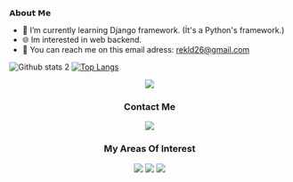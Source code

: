 𝗔𝗯𝗼𝘂𝘁 𝗠𝗲
- 🌱 I’m currently learning Django framework. (İt's a Python's framework.)
- 🌐 Im interested in web backend.
- 📩 You can reach me on this email adress: rekld26@gmail.com  


![Github stats 2](https://github-readme-stats.vercel.app/api?username=dolpsoft&show_icons=true&theme=radical)
[![Top Langs](https://github-readme-stats.vercel.app/api/top-langs/?username=dolpsoft&layout=compact)](https://github.com/dolpsoft?tab=repositories)

<div align="center">
    <a href="https://discord.com/users/515572194001289227" title="Discord Account"><img src="https://media.discordapp.net/attachments/870621379110764574/883327345736429649/InShot_20210903_152654620.jpg"></a>
</div>

<h3 align='center'>Contact Me</h3>
<p align='center'>
  <a href='mailto:rekld26@gmail.com'> <img src="https://img.shields.io/badge/Gmail-D14836?style=for-the-badge&logo=gmail&logoColor=white"/></a>
</p>

<h3 align='center'>My Areas Of Interest</h3>
<p align='center'>
  
<img src ="https://img.shields.io/badge/python-000000.svg?style=for-the-badge&logo=python&logoColor=white"/>
  
<img src="https://img.shields.io/static/v1?label=&message=backend&style=for-the-badge&color=purple"/>
  
<img src="https://img.shields.io/badge/Django-000000?style=for-the-badge&logo=django&logoColor=white"/> 
  
</p>

<!---
dolpsoft/dolpsoft is a ✨ special ✨ repository because its `README.md` (this file) appears on your GitHub profile.
You can click the Preview link to take a look at your changes.
--->

